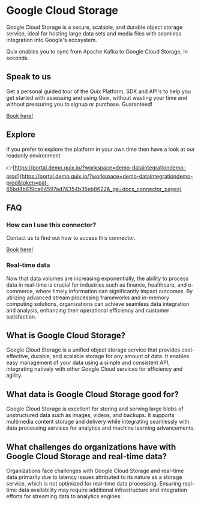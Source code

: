 <!-- START MARKDOWN -->
<!--[tech-name]-->
# Google Cloud Storage

<!--[blurb-about-tech]-->
Google Cloud Storage is a secure, scalable, and durable object storage service, ideal for hosting large data sets and media files with seamless integration into Google's ecosystem.

Quix enables you to sync from Apache Kafka <span id="to_or_from">to</span> <span id="techname">Google Cloud Storage</span>, in seconds.

## Speak to us

Get a personal guided tour of the Quix Platform, SDK and API's to help you get started with assessing and using Quix, without wasting your time and without pressuring you to signup or purchase. Guaranteed!

[Book here!](https://quix.io/book-a-demo)

## Explore

If you prefer to explore the platform in your own time then have a look at our readonly environment

👉[https://portal.demo.quix.io/?workspace=demo-dataintegrationdemo-prod](https://portal.demo.quix.io/?workspace=demo-dataintegrationdemo-prod&token=pat-65bd4b619ca64597ad74354b35eb8622&_ga=docs_connector_pages)

## FAQ 

### How can I use this connector?

Contact us to find out how to access this connector.

[Book here!](https://quix.io/book-a-demo)

### Real-time data

Now that data volumes are increasing exponentially, the ability to process data in real-time is crucial for industries such as finance, healthcare, and e-commerce, where timely information can significantly impact outcomes. By utilizing advanced stream processing frameworks and in-memory computing solutions, organizations can achieve seamless data integration and analysis, enhancing their operational efficiency and customer satisfaction.

## What is <span id="techname">Google Cloud Storage</span>?

<!--[tech-seo-text]-->
Google Cloud Storage is a unified object storage service that provides cost-effective, durable, and scalable storage for any amount of data. It enables easy management of your data using a simple and consistent API, integrating natively with other Google Cloud services for efficiency and agility.

## What data is <span id="techname">Google Cloud Storage</span> good for?

<!--[tech-data-seo-text]-->
Google Cloud Storage is excellent for storing and serving large blobs of unstructured data such as images, videos, and backups. It supports multimedia content storage and delivery while integrating seamlessly with data processing services for analytics and machine learning advancements.

## What challenges do organizations have with <span id="techname">Google Cloud Storage</span> and real-time data?

<!--[tech-challenges-seo-text]-->
Organizations face challenges with Google Cloud Storage and real-time data primarily due to latency issues attributed to its nature as a storage service, which is not optimized for real-time data processing. Ensuring real-time data availability may require additional infrastructure and integration efforts for streaming data to analytics engines.
<!-- END MARKDOWN -->